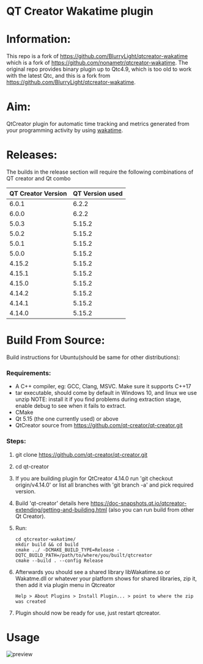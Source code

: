 # QT Creator Wakatime plugin

# Information:

This repo is a fork of https://github.com/BlurryLight/qtcreator-wakatime which is a fork of https://github.com/nonametr/qtcreator-wakatime. The original repo provides binary plugin up to Qtc4.9, which is too old to work with the latest Qtc, and this is a fork from https://github.com/BlurryLight/qtcreator-wakatime.

# Aim:
QtCreator plugin for automatic time tracking and metrics generated from your programming activity by using [wakatime](https://wakatime.com).

# Releases:

The builds in the release section will require the following combinations of QT creator and Qt combo

| QT Creator Version | QT Version used |
| ------------------ | --------------- |
| 6.0.1              | 6.2.2           |
| 6.0.0              | 6.2.2           |
| 5.0.3              | 5.15.2          |
| 5.0.2              | 5.15.2          |
| 5.0.1              | 5.15.2          |
| 5.0.0              | 5.15.2          |
| 4.15.2             | 5.15.2          |
| 4.15.1             | 5.15.2          |
| 4.15.0             | 5.15.2          |
| 4.14.2             | 5.15.2          |
| 4.14.1             | 5.15.2          |
| 4.14.0             | 5.15.2          |



# Build From Source:

Build instructions for Ubuntu(should be same for other distributions):

### Requirements:

- A C++ compiler,  eg: GCC, Clang, MSVC. Make sure it supports C++17
- tar executable, should come by default in Windows 10, and linux we use unzip 
  NOTE: install it if you find problems during extraction stage, enable debug to see when it fails to extract.
- CMake
- Qt 5.15 (the one currently used) or above
- QtCreator source from  https://github.com/qt-creator/qt-creator.git

### Steps:

1. git clone https://github.com/qt-creator/qt-creator.git

2. cd qt-creator

3. If you are building plugin for QtCreator 4.14.0 run 'git checkout origin/v4.14.0' or list all branches with 'git branch -a' and pick required version.

4. Build 'qt-creator' details here https://doc-snapshots.qt.io/qtcreator-extending/getting-and-building.html (also you can run build from other Qt Creator).

5. Run:

   ```
   cd qtcreator-wakatime/
   mkdir build && cd build
   cmake ../ -DCMAKE_BUILD_TYPE=Release -DQTC_BUILD_PATH=/path/to/where/you/built/qtcreator
   cmake --build . --config Release
   ```

   

6. Afterwards you should see a shared library libWakatime.so or Wakatme.dll or whatever your platform shows for shared libraries, zip it, then add it via plugin menu in Qtcreator

   ```
   Help > About Plugins > Install Plugin... > point to where the zip was created 
   ```

7. Plugin should now be ready for use, just restart qtcreator.

# Usage

![preview](./preview.gif)
